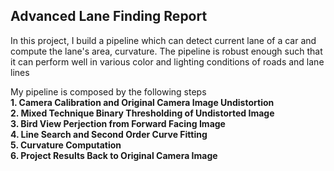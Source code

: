 ## Advanced Lane Finding Report

In this project, I build a pipeline which can detect current lane of a car and compute the lane's area, curvature. The pipeline is robust enough such that it can perform well in various color and lighting conditions of roads and lane lines

My pipeline is composed by the following steps  
    __1. Camera Calibration and Original Camera Image Undistortion__  
    __2. Mixed Technique Binary Thresholding of Undistorted Image__  
    __3. Bird View Perjection from Forward Facing Image__  
    __4. Line Search and Second Order Curve Fitting__  
    __5. Curvature Computation__  
    __6. Project Results Back to Original Camera Image__  
